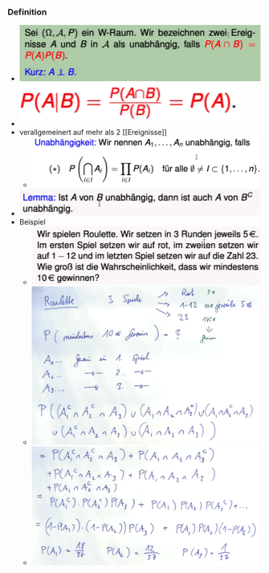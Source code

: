 ### Definition
+ ![](../../../z_images/Pasted%20image%2020221111210330.png)
+ ![](../../../z_images/Pasted%20image%2020221111210501.png)
+ verallgemeinert auf mehr als 2 [[Ereignisse]]
	+ ![](../../../z_images/Pasted%20image%2020221111210811.png)
+ ![](../../../z_images/Pasted%20image%2020221111210848.png)
+ Beispiel
	+ ![](../../../z_images/Pasted%20image%2020221111210901.png)
	+ ![](../../../z_images/Pasted%20image%2020221111211508.png)
	+ ![](../../../z_images/Pasted%20image%2020221111211522.png)
